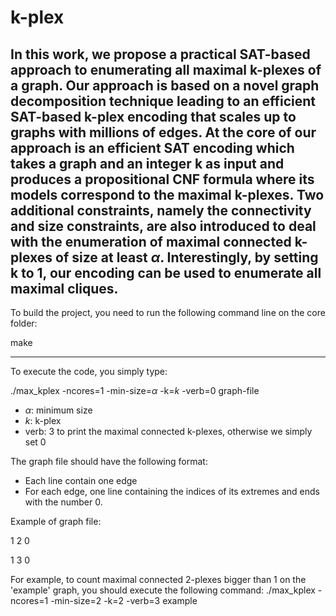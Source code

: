 # k-plex
In this work, we propose a practical SAT-based approach to enumerating all maximal
k-plexes of a graph. Our approach is based on a novel graph decomposition technique 
leading to an efficient SAT-based k-plex encoding that scales up to graphs with millions of edges.
At the core of our approach is an efficient SAT encoding which takes a graph and
an integer k as input and produces a propositional CNF formula where its models correspond to the maximal k-plexes. 
Two additional constraints, namely the connectivity and size constraints, are also introduced to deal with the enumeration
of maximal connected k-plexes of size at least $\alpha$.
Interestingly, by setting k to 1, our encoding can be used to enumerate all maximal cliques.
--------------------------------------------------------------------------------------------
To build the project, you need to run the following command line on the core folder:

make

---------------------------------------------------------------------------------------------

To execute the code, you simply type:

./max_kplex -ncores=1 -min-size=$\alpha$ -k=$k$ -verb=0 graph-file

- $\alpha$: minimum size
- $k$: k-plex
- verb: 3 to print the maximal connected k-plexes, otherwise we simply set 0

 The graph file should have the following format:
  - Each line contain one edge
  - For each edge, one line containing the indices of its extremes and ends with the number 0.
  
  Example of graph file:
  
  1 2 0

  1 3 0
  
  For example, to count maximal connected 2-plexes bigger than 1 on the 'example' graph, you should execute the following command:
  ./max_kplex -ncores=1 -min-size=2 -k=2 -verb=3 example
